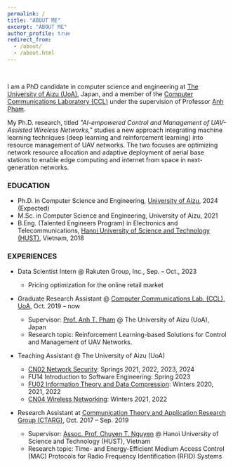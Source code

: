 ```yaml
---
permalink: /
title: "ABOUT ME"
excerpt: "ABOUT ME"
author_profile: true
redirect_from: 
  - /about/
  - /about.html
---
```

<!-- Google tag (gtag.js) -->
<script async src="https://www.googletagmanager.com/gtag/js?id=G-FTB71GTS1Y"></script>
<script>
  window.dataLayer = window.dataLayer || [];
  function gtag(){dataLayer.push(arguments);}
  gtag('js', new Date());

  gtag('config', 'G-FTB71GTS1Y');
</script>

<br>

I am a PhD candidate in computer science and engineering at [The University of Aizu (UoA)](https://u-aizu.ac.jp/en/), Japan, and a member of the [Computer Communications Laboratory (CCL)](http://web-ext.u-aizu.ac.jp/labs/ce-cc/) under the supervision of Professor [Anh Pham](https://u-aizu.ac.jp/~pham/).

My Ph.D. research, titled _"AI-empowered Control and Management of UAV-Assisted Wireless Networks,"_ studies a new approach integrating machine learning techniques (deep learning and reinforcement learning) into resource management of UAV networks. The two focuses are optimizing network resource allocation and adaptive deployment of aerial base stations to enable edge computing and internet from space in next-generation networks.

<!-- My interests include statistics, data analysis, and data-driven forecasting. I am passionate and curious about finding insights from large-scale data and developing data-driven solutions to business problems.  -->

### EDUCATION
* Ph.D. in Computer Science and Engineering, [University of Aizu](https://u-aizu.ac.jp/en/), 2024 (Expected)
* M.Sc. in Computer Science and Engineering, University of Aizu, 2021
* B.Eng. (Talented Engineers Program) in Electronics and Telecommunications, [Hanoi University of Science and Technology (HUST)](https://en.hust.edu.vn/web/en/home), Vietnam, 2018
<!-- * [IBM Data Science Professional Certificate Program](https://www.coursera.org/professional-certificates/ibm-data-science)
* [DeepLearning.AI Deep Learning Specialization](https://www.coursera.org/specializations/deep-learning) -->

### EXPERIENCES
* Data Scientist Intern @ Rakuten Group, Inc., Sep. – Oct., 2023
  * Pricing optimization for the online retail market

* Graduate Research Assistant @ [Computer Communications Lab. (CCL), UoA](http://web-ext.u-aizu.ac.jp/labs/ce-cc/), Oct. 2019 – now
  * Supervisor: [Prof. Anh T. Pham](https://u-aizu.ac.jp/~pham/) @ The University of Aizu (UoA), Japan
  * Research topic: Reinforcement Learning-based Solutions for Control and Management of UAV Networks.

* Teaching Assistant @ The University of Aizu (UoA)
  * [CN02 Network Security](http://web-ext.u-aizu.ac.jp/official/curriculum/syllabus/2022_1_E_015.html#14101): Springs 2021, 2022, 2023, 2024
  * FU14 Introduction to Software Engineering: Spring 2023
  * [FU02 Information Theory and Data Compression](http://web-ext.u-aizu.ac.jp/official/curriculum/syllabus/2022_1_E_013.html#13415): Winters 2020, 2021, 2022
  * [CN04 Wireless Networking](http://web-ext.u-aizu.ac.jp/official/curriculum/syllabus/2022_1_E_015.html#14103): Winters 2021, 2022

* Research Assistant at [Communication Theory and Application Research Group (CTARG)](https://sites.google.com/site/ntchuyenkyoto/lab?authuser=0), Oct. 2017 – Sep. 2019
  * Supervisor: [Assoc. Prof. Chuyen T. Nguyen](https://sites.google.com/site/ntchuyenkyoto/home?authuser=0) @ Hanoi University of Science and Technology (HUST), Vietnam
  * Research topic: Time- and Energy-Efficient Medium Access Control (MAC) Protocols for Radio Frequency Identification (RFID) Systems
  <!-- aiming to reduce identification time and energy consumption of passive RFID systems under non-ideal channel conditions. -->

<!-- * Research Assistant, [Computer Communications Laboratory (CCL)](http://web-ext.u-aizu.ac.jp/labs/ce-cc/), University of Aizu, Oct. 2019 – now
  * Oct. 2021 - Now: Seeking AI-empowered solutions to optimize network resource allocation and adaptive deployment of aerial base stations to enable edge computing in next-generation cellular networks.
  * Oct. 2019 - Sep. 2021: Designed multiple access protocols to support massive machine-type communications in 5G and beyond networks.  
  * Advisor: Professor [Anh T. Pham](https://u-aizu.ac.jp/~pham/)

* Research Assistant, [Communication Theory and Application Research Group (CTARG)](https://sites.google.com/site/ntchuyenkyoto/lab?authuser=0), Hanoi University of Science and Technology, Oct. 2017 – Sep. 2019
  * Designed energy-efficient multiple access mechanisms for large-scale Radio Frequency Identification (RFID) systems.
  * Advisor: Professor [Chuyen T. Nguyen](https://sites.google.com/site/ntchuyenkyoto/home?authuser=0) -->
  
<!-- ### CONTACT
Computer Communications Lab. (CCL), <br> The University of Aizu, Japan <br>linhht.419 [at] gmail [dot] com  -->
